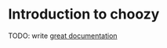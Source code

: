 # Introduction to choozy

TODO: write [great documentation](http://jacobian.org/writing/great-documentation/what-to-write/)

